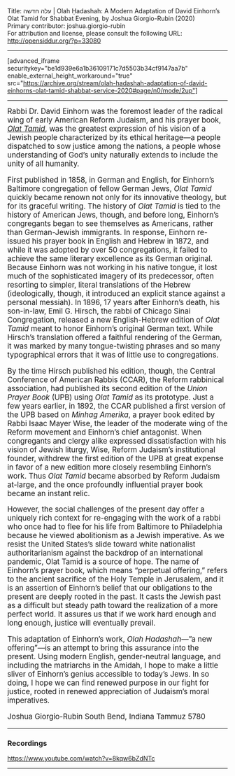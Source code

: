 <html>
<head></head>
<body>
Title: עלה חדשה | Olah Ḥadashah: A Modern Adaptation of David Einhorn’s Olat Tamid for Shabbat Evening, by Joshua Giorgio-Rubin (2020)<br />
Primary contributor: joshua.giorgio-rubin<br />
For attribution and license, please consult the following URL: <a href="http://opensiddur.org/?p=33080">http://opensiddur.org/?p=33080</a>
<p />
<hr />

[advanced_iframe securitykey="be1d939e6a1b36109171c7d5503b34cf9147aa7b" enable_external_height_workaround="true" src="https://archive.org/stream/olah-hadashah-adaptation-of-david-einhorns-olat-tamid-shabbat-service-2020#page/n0/mode/2up"]

<hr />

<div class="english" style="font-size: 1.2em;">
Rabbi Dr. David Einhorn was the foremost leader of the radical wing of early American Reform Judaism, and his prayer book, <em><a href="https://opensiddur.org/compilations/liturgical/siddurim/kol-bo/olath-tamid-gebetbuch-fur-israelitische-reform-gemeinden-1862/">Olat Tamid</a></em>, was the greatest expression of his vision of a Jewish people characterized by its ethical heritage—a people dispatched to sow justice among the nations, a people whose understanding of God’s unity naturally extends to include the unity of all humanity.

First published in 1858, in German and English, for Einhorn’s Baltimore congregation of fellow German Jews, <em>Olat Tamid</em> quickly became renown not only for its innovative theology, but for its graceful writing. The history of <em>Olat Tamid</em> is tied to the history of American Jews, though, and before long, Einhorn’s congregants began to see themselves as Americans, rather than German-Jewish immigrants. In response, Einhorn re-issued his prayer book in English and Hebrew in 1872, and while it was adopted by over 50 congregations, it failed to achieve the same literary excellence as its German original. Because Einhorn was not working in his native tongue, it lost much of the sophisticated imagery of its predecessor, often resorting to simpler, literal translations of the Hebrew (ideologically, though, it introduced an explicit stance against a personal messiah). In 1896, 17 years after Einhorn’s death, his son-in-law, Emil G. Hirsch, the rabbi of Chicago Sinai Congregation, released a new English-Hebrew edition of <em>Olat Tamid</em> meant to honor Einhorn’s original German text. While Hirsch’s translation offered a faithful rendering of the German, it was marked by many tongue-twisting phrases and so many typographical errors that it was of little use to congregations.

By the time Hirsch published his edition, though, the Central Conference of American Rabbis (CCAR), the Reform rabbinical association, had published its second edition of the <em>Union Prayer Book</em> (UPB) using <em>Olat Tamid</em> as its prototype. Just a few years earlier, in 1892, the CCAR published a first version of the UPB based on <em>Minhag Amerika</em>, a prayer book edited by Rabbi Isaac Mayer Wise, the leader of the moderate wing of the Reform movement and Einhorn’s chief antagonist. When congregants and clergy alike expressed dissatisfaction with his vision of Jewish liturgy, Wise, Reform Judaism’s institutional founder, withdrew the first edition of the UPB at great expense in favor of a new edition more closely resembling Einhorn’s work. Thus <em>Olat Tamid</em> became absorbed by Reform Judaism at-large, and the once profoundly influential prayer book became an instant relic.

However, the social challenges of the present day offer a uniquely rich context for re-engaging with the work of a rabbi who once had to flee for his life from Baltimore to Philadelphia because he viewed abolitionism as a Jewish imperative. As we resist the United States’s slide toward white nationalist authoritarianism against the backdrop of an international pandemic, Olat Tamid is a source of hope. The name of Einhorn’s prayer book, which means “perpetual offering,” refers to the ancient sacrifice of the Holy Temple in Jerusalem, and it is an assertion of Einhorn’s belief that our obligations to the present are deeply rooted in the past. It casts the Jewish past as a difficult but steady path toward the realization of a more perfect world. It assures us that if we work hard enough and long enough, justice will eventually prevail.

This adaptation of Einhorn’s work, <em>Olah Hadashah</em>—”a new offering”—is an attempt to bring this assurance into the present. Using modern English, gender-neutral language, and including the matriarchs in the Amidah, I hope to make a little sliver of Einhorn’s genius accessible to today’s Jews. In so doing, I hope we can find renewed purpose in our fight for justice, rooted in renewed appreciation of Judaism’s moral imperatives.

Joshua Giorgio-Rubin
South Bend, Indiana
Tammuz 5780
</div>

<hr />

<h3>Recordings</h3>

https://www.youtube.com/watch?v=8kqw6bZdNTc

<hr />

&nbsp;
</body>
</html>